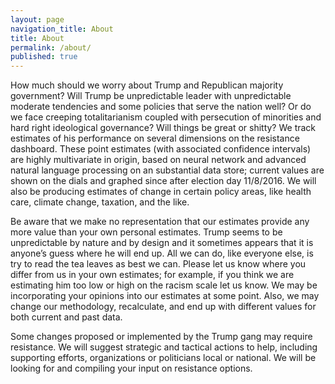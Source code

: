 ```yaml
---
layout: page
navigation_title: About
title: About
permalink: /about/
published: true
---
```

How much should we worry about Trump and Republican majority government? Will Trump be unpredictable leader with unpredictable moderate tendencies and some policies that serve the nation well? Or do we face creeping totalitarianism coupled with persecution of minorities and hard right ideological governance? Will things be great or shitty? We track estimates of his performance on several dimensions on the resistance dashboard. These point estimates (with associated confidence intervals) are highly multivariate in origin, based on neural network and advanced natural language processing on an substantial data store; current values are shown on the dials and graphed since after election day 11/8/2016. We will also be producing estimates of change in certain policy areas, like health care, climate change, taxation, and the like.

Be aware that we make no representation that our estimates provide any more value than your own personal estimates. Trump seems to be unpredictable by nature and by design and it sometimes appears that it is anyone’s guess where he will end up. All we can do, like everyone else, is try to read the tea leaves as best we can. Please let us know where you differ from us in your own estimates; for example, if you think we are estimating him too low or high on the racism scale let us know. We may be incorporating your opinions into our estimates at some point. Also, we may change our methodology, recalculate, and end up with different values for both current and past data.

Some changes proposed or implemented by the Trump gang may require resistance. We will suggest strategic and tactical actions to help, including supporting efforts, organizations or politicians local or national. We will be looking for and compiling your input on resistance options.